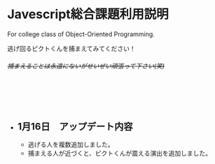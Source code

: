 # Javescript総合課題利用説明


For college class of Object-Oriented Programming.

逃げ回るピクトくんを捕まえてみてください！

###### ~~捕まえることは永遠にないがせいぜい頑張って下さい(笑)~~

<br /><br /><br />

- ## 1月16日　アップデート内容
   - 逃げる人を複数追加しました。
   - 捕まえる人が近づくと、ピクトくんが震える演出を追加しました。
